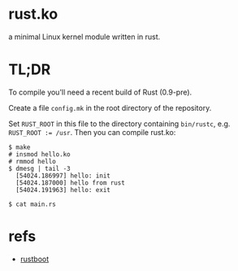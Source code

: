 # rust.ko

a minimal Linux kernel module written in rust.

# TL;DR
To compile you'll need a recent build of Rust (0.9-pre). 

Create a file `config.mk` in the root directory of the repository.

Set `RUST_ROOT` in this file to the directory containing `bin/rustc`, e.g.
`RUST_ROOT := /usr`. Then you can compile rust.ko:

    $ make
    # insmod hello.ko
    # rmmod hello
    $ dmesg | tail -3
      [54024.186997] hello: init
      [54024.187000] hello from rust
      [54024.191963] hello: exit

    $ cat main.rs
    
# refs
 - [rustboot](https://github.com/charliesome/rustboot.git)
